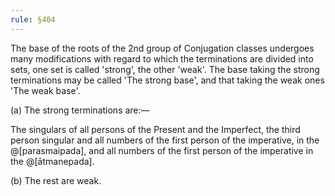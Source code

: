 ```yaml
---
rule: §404
---
```


The base of the roots of the 2nd group of Conjugation classes undergoes many modifications with regard to which the terminations are divided into sets, one set is called 'strong', the other 'weak'. The base taking the strong terminations may be called 'The strong base', and that taking the weak ones 'The weak base'.

(a) The strong terminations are:—

The singulars of all persons of the Present and the Imperfect, the third person singular and all numbers of the first person of the imperative, in the @[parasmaipada], and all numbers of the first person of the imperative in the @[ātmanepada].

(b) The rest are weak.